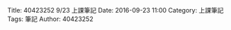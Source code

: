 Title: 40423252  9/23 上課筆記
Date: 2016-09-23 11:00
Category: 上課筆記
Tags: 筆記
Author: 40423252



<!-- PELICAN_END_SUMMARY -->

